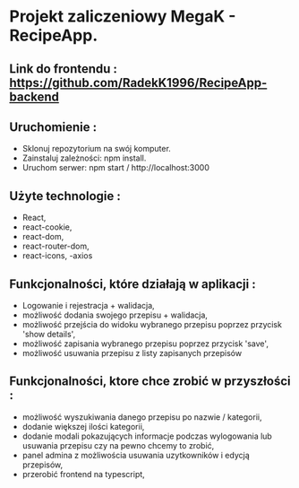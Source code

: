# Projekt zaliczeniowy MegaK - RecipeApp. 


## Link do frontendu : https://github.com/RadekK1996/RecipeApp-backend

## Uruchomienie : 
- Sklonuj repozytorium na swój komputer.
- Zainstaluj zależności: npm install.
- Uruchom serwer: npm start / http://localhost:3000

## Użyte technologie :
- React,
- react-cookie,
- react-dom,
- react-router-dom,
- react-icons,
-axios



## Funkcjonalności, które działają w aplikacji : 
- Logowanie i rejestracja + walidacja,
- możliwość dodania swojego przepisu + walidacja,
- możliwość przejścia do widoku wybranego przepisu poprzez przycisk 'show details',
- możliwość zapisania wybranego przepisu poprzez przycisk 'save',
- możliwość usuwania przepisu z listy zapisanych przepisów


## Funkcjonalności, ktore chce zrobić w przyszłości : 
- możliwość wyszukiwania danego przepisu po nazwie / kategorii,
- dodanie większej ilości kategorii,
- dodanie modali pokazujących informacje podczas wylogowania lub usuwania przepisu czy na pewno chcemy to zrobić,
- panel admina z możliwościa usuwania uzytkowników i edycją przepisów,
- przerobić frontend na typescript,

